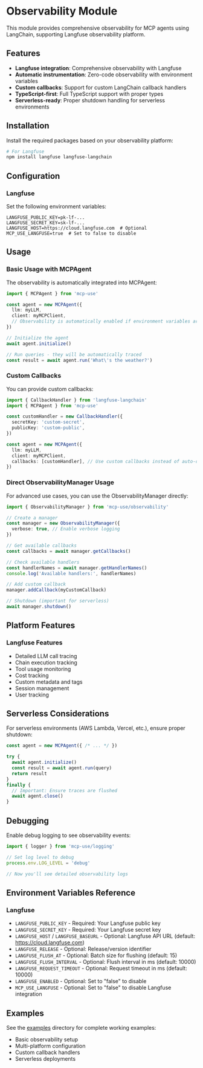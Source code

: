 # Observability Module

This module provides comprehensive observability for MCP agents using LangChain, supporting Langfuse observability platform.

## Features

- **Langfuse integration**: Comprehensive observability with Langfuse
- **Automatic instrumentation**: Zero-code observability with environment variables
- **Custom callbacks**: Support for custom LangChain callback handlers
- **TypeScript-first**: Full TypeScript support with proper types
- **Serverless-ready**: Proper shutdown handling for serverless environments

## Installation

Install the required packages based on your observability platform:

```bash
# For Langfuse
npm install langfuse langfuse-langchain
```

## Configuration

### Langfuse

Set the following environment variables:

```env
LANGFUSE_PUBLIC_KEY=pk-lf-...
LANGFUSE_SECRET_KEY=sk-lf-...
LANGFUSE_HOST=https://cloud.langfuse.com  # Optional
MCP_USE_LANGFUSE=true  # Set to false to disable
```

## Usage

### Basic Usage with MCPAgent

The observability is automatically integrated into MCPAgent:

```typescript
import { MCPAgent } from 'mcp-use'

const agent = new MCPAgent({
  llm: myLLM,
  client: myMCPClient,
  // Observability is automatically enabled if environment variables are set
})

// Initialize the agent
await agent.initialize()

// Run queries - they will be automatically traced
const result = await agent.run('What\'s the weather?')
```

### Custom Callbacks

You can provide custom callbacks:

```typescript
import { CallbackHandler } from 'langfuse-langchain'
import { MCPAgent } from 'mcp-use'

const customHandler = new CallbackHandler({
  secretKey: 'custom-secret',
  publicKey: 'custom-public',
})

const agent = new MCPAgent({
  llm: myLLM,
  client: myMCPClient,
  callbacks: [customHandler], // Use custom callbacks instead of auto-detected ones
})
```

### Direct ObservabilityManager Usage

For advanced use cases, you can use the ObservabilityManager directly:

```typescript
import { ObservabilityManager } from 'mcp-use/observability'

// Create a manager
const manager = new ObservabilityManager({
  verbose: true, // Enable verbose logging
})

// Get available callbacks
const callbacks = await manager.getCallbacks()

// Check available handlers
const handlerNames = await manager.getHandlerNames()
console.log('Available handlers:', handlerNames)

// Add custom callback
manager.addCallback(myCustomCallback)

// Shutdown (important for serverless)
await manager.shutdown()
```

## Platform Features

### Langfuse Features

- Detailed LLM call tracing
- Chain execution tracking
- Tool usage monitoring
- Cost tracking
- Custom metadata and tags
- Session management
- User tracking

## Serverless Considerations

For serverless environments (AWS Lambda, Vercel, etc.), ensure proper shutdown:

```typescript
const agent = new MCPAgent({ /* ... */ })

try {
  await agent.initialize()
  const result = await agent.run(query)
  return result
}
finally {
  // Important: Ensure traces are flushed
  await agent.close()
}
```

## Debugging

Enable debug logging to see observability events:

```typescript
import { logger } from 'mcp-use/logging'

// Set log level to debug
process.env.LOG_LEVEL = 'debug'

// Now you'll see detailed observability logs
```

## Environment Variables Reference

### Langfuse

- `LANGFUSE_PUBLIC_KEY` - Required: Your Langfuse public key
- `LANGFUSE_SECRET_KEY` - Required: Your Langfuse secret key
- `LANGFUSE_HOST` / `LANGFUSE_BASEURL` - Optional: Langfuse API URL (default: https://cloud.langfuse.com)
- `LANGFUSE_RELEASE` - Optional: Release/version identifier
- `LANGFUSE_FLUSH_AT` - Optional: Batch size for flushing (default: 15)
- `LANGFUSE_FLUSH_INTERVAL` - Optional: Flush interval in ms (default: 10000)
- `LANGFUSE_REQUEST_TIMEOUT` - Optional: Request timeout in ms (default: 10000)
- `LANGFUSE_ENABLED` - Optional: Set to "false" to disable
- `MCP_USE_LANGFUSE` - Optional: Set to "false" to disable Langfuse integration

## Examples

See the [examples](../../examples/) directory for complete working examples:

- Basic observability setup
- Multi-platform configuration
- Custom callback handlers
- Serverless deployments
